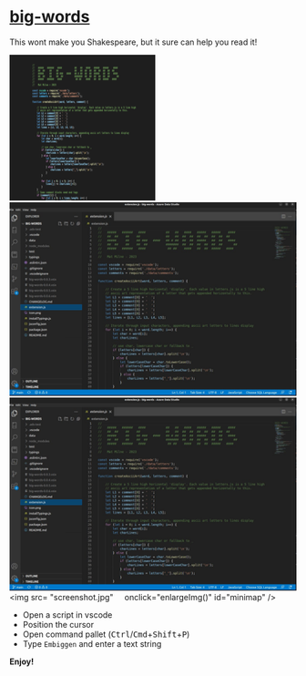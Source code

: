 # [big-words](https://github.com/elmat0/big-words.git)

This wont make you Shakespeare, but it sure can help you read it!

![minimap](https://github.com/elmat0/big-words/blob/main/icon.png?raw=true)
![minimap](screenshot.jpg)
<img src="screenshot.jpg"
  alt="minimap"
  id="minimap"
/>
<img src=
  "screenshot.jpg"
     onclick="enlargeImg()" id="minimap" />

* Open a script in vscode 
* Position the cursor 
* Open command pallet (<kbd>Ctrl</kbd>/<kbd>Cmd</kbd>+<kbd>Shift</kbd>+<kbd>P</kbd>)
* Type `Embiggen` and enter a text string

**Enjoy!**

